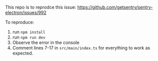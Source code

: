This repo is to reprodce this issue: https://github.com/getsentry/sentry-electron/issues/992

To reproduce:
1. run `npm install`
2. run `npm run dev`
3. Observe the error in the console
4. Comment lines 7-17 in `src/main/index.ts` for everything to work as expected. 